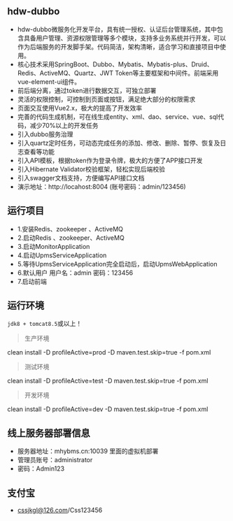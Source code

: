 ## hdw-dubbo
- hdw-dubbo微服务化开发平台，具有统一授权、认证后台管理系统，其中包含具备用户管理、资源权限管理等多个模块，支持多业务系统并行开发，可以作为后端服务的开发脚手架。代码简洁，架构清晰，适合学习和直接项目中使用。
- 核心技术采用SpringBoot、Dubbo、Mybatis、Mybatis-plus、Druid、Redis、ActiveMQ、Quartz、JWT Token等主要框架和中间件。前端采用vue-element-ui组件。
- 前后端分离，通过token进行数据交互，可独立部署
- 灵活的权限控制，可控制到页面或按钮，满足绝大部分的权限需求
- 页面交互使用Vue2.x，极大的提高了开发效率
- 完善的代码生成机制，可在线生成entity、xml、dao、service、vue、sql代码，减少70%以上的开发任务
- 引入dubbo服务治理
- 引入quartz定时任务，可动态完成任务的添加、修改、删除、暂停、恢复及日志查看等功能
- 引入API模板，根据token作为登录令牌，极大的方便了APP接口开发
- 引入Hibernate Validator校验框架，轻松实现后端校验
- 引入swagger文档支持，方便编写API接口文档
- 演示地址：http://locahost:8004 (账号密码：admin/123456)


## 运行项目
- 1.安装Redis、zookeeper 、ActiveMQ
- 2.启动Redis 、zookeeper、ActiveMQ
- 3.启动MonitorApplication
- 4.启动UpmsServiceApplication
- 5.等待UpmsServiceApplication完全启动后，启动UpmsWebApplication
- 6.默认用户
用户名：admin
密码：123456
- 7.启动前端

## 运行环境
`jdk8 + tomcat8.5`或以上！

> 生产环境

 clean install -D profileActive=prod -D maven.test.skip=true -f pom.xml

> 测试环境

 clean install -D profileActive=test -D maven.test.skip=true -f pom.xml

> 开发环境

 clean install -D profileActive=dev -D maven.test.skip=true -f pom.xml
 
 
 ## 线上服务器部署信息
 - 服务器地址：mhybms.cn:10039 里面的虚拟机部署
 - 管理员账号：administrator
 - 密码：Admin123

## 支付宝
 - cssjkgl@126.com/Css123456